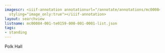 ```yaml
---
imagescr: <iiif-annotation annotationurl="/annotate/annotations/mc00084-001-te0159-000-001-0001-006.json"
  styling="image_only:true"></iiif-annotation>
layout: searchview
listname: mc00084-001-te0159-000-001-0001-list.json
tags:
- standing
---
```

Polk Hall
